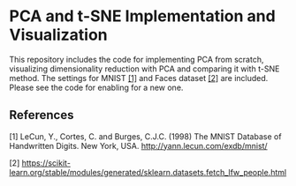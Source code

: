 # PCA and t-SNE Implementation and Visualization

This repository includes the code for implementing PCA from scratch, visualizing dimensionality reduction with PCA and comparing it with t-SNE method.
The settings for MNIST [[1]](#1) and Faces dataset [[2]](#2) are included. Please see the code for enabling for a new one.

## References
<a id="1">[1]</a> 
LeCun, Y., Cortes, C. and Burges, C.J.C. (1998) The MNIST Database of Handwritten Digits. New York, USA. http://yann.lecun.com/exdb/mnist/

<a id="1">[2]</a> 
https://scikit-learn.org/stable/modules/generated/sklearn.datasets.fetch_lfw_people.html
